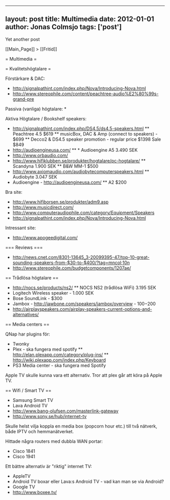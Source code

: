 
---
layout: post
title: Multimedia
date: 2012-01-01
author: Jonas Colmsjo
tags: ['post']
---

Yet another post





[[Main_Page]] > [[Fritid]]


= Multimedia =

= Kvalitetshögtalare =

Förstärkare & DAC:
* http://signalpathint.com/index.php/Nova/Introducing-Nova.html
* http://www.stereophile.com/content/peachtree-audio%E2%80%99s-grand-pre

Passiva (vanliga) högtalare:
*

Aktiva Högtalare / Bookshelf speakers:
* http://signalpathint.com/index.php/DS4.5/ds4.5-speakers.html
** Peachtree 4.5			$619
** musicBox, DAC & Amp (connect to speakers) - $699
** Decco2 & DS4.5 speaker promotion - regular price $1398 Sale $849
* http://audioengineusa.com/
** * Audioengine A5 		3.490 SEK
* http://www.orbaudio.com/
* http://www.hifiklubben.se/produkter/hogtalare/pc-hogtalare/
** Scandyna 1.900 SEK
** B&W MM-1			$500
* http://www.axiomaudio.com/audiobytecomputerspeakers.html
** Audiobyte			3.047 SEK
* Audioengine - http://audioengineusa.com/
** A2 $200

Bra site: 
* http://www.hifiborsen.se/produkter/adm9.asp
* http://www.musicdirect.com/
* http://www.computeraudiophile.com/category/Equipment/Speakers
* http://signalpathint.com/index.php/Nova/Introducing-Nova.html


Intressant site:
* http://www.apogeedigital.com/


=== Reviews ===
* http://news.cnet.com/8301-13645_3-20099395-47/top-10-great-sounding-speakers-from-$30-to-$400/?tag=mncol;10n
* http://www.stereophile.com/budgetcomponents/1207ae/

== Trådlösa högtalare ==

* http://nocs.se/products/ns2/
** NOCS NS2 (trådlösa WiFi)			3.195 SEK
* Logitech Wireless speaker - 1.000 SEK
* Bose SoundLink - $300
* Jambox - http://jawbone.com/speakers/jambox/overview - $100-$200
* http://airplayspeakers.com/airplay-speakers-current-options-and-alternatives/


== Media centers ==

QNap har plugins för:
* Twonky
* Plex - ska fungera med spotify
** http://elan.plexapp.com/category/plug-ins/
** http://wiki.plexapp.com/index.php/Keyboard
* PS3 Media center - ska fungera med Spotify

Apple TV skulle kunna vara ett alternativ. Tror att plex går att köra på Apple TV.


== Wifi / Smart TV ==

* Samsung Smart TV
* Lava Android TV
* http://www.bang-olufsen.com/masterlink-gateway
* http://www.sony.se/hub/internet-tv

Skulle helst vilja koppla en media box (popcorn hour etc.) till två nätverk, både IPTV och hemmanätverket.

Hittade några routers med dubbla WAN portar:
* Cisco 1841
* Cisco 1941


Ett bättre alternativ är "riktig" internet TV:
* AppleTV
* Android TV boxar eller Lava:s Android TV - vad kan man se via Android?
* Google TV
* http://www.boxee.tv/
